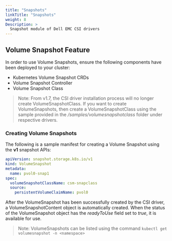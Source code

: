 ```yaml
---
title: "Snapshots"
linkTitle: "Snapshots"
weight: 8
Description: >
  Snapshot module of Dell EMC CSI drivers
---
```

## Volume Snapshot Feature

In order to use Volume Snapshots, ensure the following components have been deployed to your cluster:
- Kubernetes Volume Snapshot CRDs
- Volume Snapshot Controller
- Volume Snapshot Class

>Note: From v1.7, the CSI driver installation process will no longer create VolumeSnapshotClass. 
> If you want to create VolumeSnapshots, then create a VolumeSnapshotClass using the sample provided in the _/samples/volumesnapshotclass_ folder under respective drivers.

### Creating Volume Snapshots
The following is a sample manifest for creating a Volume Snapshot using the **v1** snapshot APIs:
```yaml
apiVersion: snapshot.storage.k8s.io/v1
kind: VolumeSnapshot
metadata:
  name: pvol0-snap1
spec:
  volumeSnapshotClassName: csm-snapclass
  source:
    persistentVolumeClaimName: pvol0

```

After the VolumeSnapshot has been successfully created by the CSI driver, a VolumeSnapshotContent object is automatically created. When the status of the VolumeSnapshot object has the _readyToUse_ field set to _true_, it is available for use.

>Note: VolumeSnapshots can be listed using the command `kubectl get volumesnapshot -n <namespace>`
